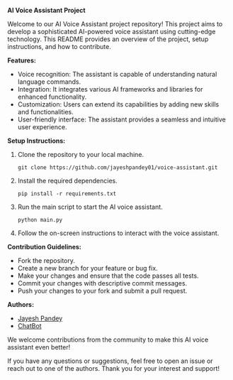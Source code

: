 **AI Voice Assistant Project**

Welcome to our AI Voice Assistant project repository! This project aims to develop a sophisticated AI-powered voice assistant using cutting-edge technology. This README provides an overview of the project, setup instructions, and how to contribute.

**Features:**
- Voice recognition: The assistant is capable of understanding natural language commands.
- Integration: It integrates various AI frameworks and libraries for enhanced functionality.
- Customization: Users can extend its capabilities by adding new skills and functionalities.
- User-friendly interface: The assistant provides a seamless and intuitive user experience.

**Setup Instructions:**
1. Clone the repository to your local machine.
   ```
   git clone https://github.com/jayeshpandey01/voice-assistant.git
   ```
2. Install the required dependencies.
   ```
   pip install -r requirements.txt
   ```
3. Run the main script to start the AI voice assistant.
   ```
   python main.py
   ```
4. Follow the on-screen instructions to interact with the voice assistant.

**Contribution Guidelines:**
- Fork the repository.
- Create a new branch for your feature or bug fix.
- Make your changes and ensure that the code passes all tests.
- Commit your changes with descriptive commit messages.
- Push your changes to your fork and submit a pull request.

**Authors:**
- [Jayesh Pandey](https://github.com/jayeshpandey01)
- [ChatBot](https://github.com/jayeshpandey01/ChatBot-main)

We welcome contributions from the community to make this AI voice assistant even better!

If you have any questions or suggestions, feel free to open an issue or reach out to one of the authors. Thank you for your interest and support!
